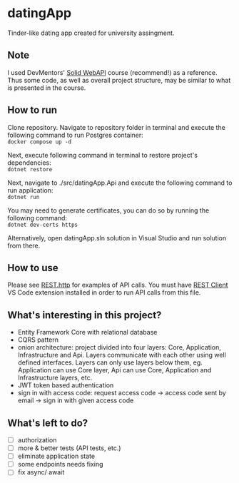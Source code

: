 # datingApp

Tinder-like dating app created for university assingment.

## Note

I used DevMentors' [Solid WebAPI](https://platform.devmentors.io/courses/solid-web-api) course (recommend!) as a reference. Thus some code, as well as overall project structure, may be similar to what is presented in the course.

## How to run

Clone repository. Navigate to repository folder in terminal and execute the following command to run Postgres container:\
`docker compose up -d`

Next, execute following command in terminal to restore project's dependencies:\
`dotnet restore`

Next, navigate to ./src/datingApp.Api and execute the following command to run application:\
`dotnet run`

You may need to generate certificates, you can do so by running the following command:\
`dotnet dev-certs https`

Alternatively, open datingApp.sln solution in Visual Studio and run solution from there.

## How to use

Please see [REST.http](REST.http) for examples of API calls. You must have [REST Client](https://marketplace.visualstudio.com/items?itemName=humao.rest-client) VS Code extension installed in order to run API calls from this file.

## What's interesting in this project?

- Entity Framework Core with relational database
- CQRS pattern
- onion architecture: project divided into four layers: Core, Application, Infrastructure and Api. Layers communicate with each other using well defined interfaces. Layers can only use layers below them, eg. Application can use Core layer, Api can use Core, Application and Infrastructure layers, etc.
- JWT token based authentication
- sign in with access code: request access code -> access code sent by email -> sign in with given access code

## What's left to do?

- [ ] authorization
- [ ] more & better tests (API tests, etc.)
- [ ] eliminate application state
- [ ] some endpoints needs fixing
- [ ] fix async/ await
